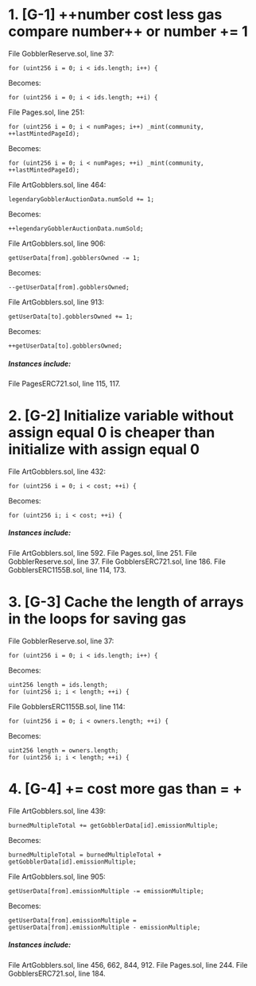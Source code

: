 # 1. [G-1]  ++number  cost less gas compare number++ or number += 1

File GobblerReserve.sol, line 37:

    for (uint256 i = 0; i < ids.length; i++) {

Becomes:

    for (uint256 i = 0; i < ids.length; ++i) {

File Pages.sol, line 251:

    for (uint256 i = 0; i < numPages; i++) _mint(community, ++lastMintedPageId);

Becomes:

    for (uint256 i = 0; i < numPages; ++i) _mint(community, ++lastMintedPageId);

File ArtGobblers.sol, line 464:

    legendaryGobblerAuctionData.numSold += 1;

Becomes:

    ++legendaryGobblerAuctionData.numSold;

File ArtGobblers.sol, line 906:

    getUserData[from].gobblersOwned -= 1;

Becomes:

    --getUserData[from].gobblersOwned;

File ArtGobblers.sol, line 913:

    getUserData[to].gobblersOwned += 1;

Becomes:

    ++getUserData[to].gobblersOwned;

##### Instances include:

 File PagesERC721.sol, line 115, 117.

# 2. [G-2] Initialize variable without assign equal 0  is cheaper than initialize with assign equal 0

File ArtGobblers.sol, line 432:

    for (uint256 i = 0; i < cost; ++i) {

Becomes:

    for (uint256 i; i < cost; ++i) {

##### Instances include:

 File ArtGobblers.sol, line 592.
 File Pages.sol, line 251.
 File GobblerReserve.sol, line 37.
 File GobblersERC721.sol, line 186.
 File GobblersERC1155B.sol, line 114, 173.

# 3. [G-3] Cache the length of arrays in the loops for saving gas

File GobblerReserve.sol, line 37:

    for (uint256 i = 0; i < ids.length; i++) {

Becomes:

    uint256 length = ids.length;
    for (uint256 i; i < length; ++i) {

File GobblersERC1155B.sol, line 114:

    for (uint256 i = 0; i < owners.length; ++i) {

Becomes:

    uint256 length = owners.length;
    for (uint256 i; i < length; ++i) {

# 4. [G-4]  <x> += <y> cost more gas than <x> = <x> + <y>

 File ArtGobblers.sol, line 439:

    burnedMultipleTotal += getGobblerData[id].emissionMultiple;

Becomes:

    burnedMultipleTotal = burnedMultipleTotal + getGobblerData[id].emissionMultiple;

 File ArtGobblers.sol, line 905:

    getUserData[from].emissionMultiple -= emissionMultiple;

Becomes:

    getUserData[from].emissionMultiple = getUserData[from].emissionMultiple - emissionMultiple;

##### Instances include:

 File ArtGobblers.sol, line 456, 662, 844, 912.
 File Pages.sol, line 244.
 File GobblersERC721.sol, line 184.